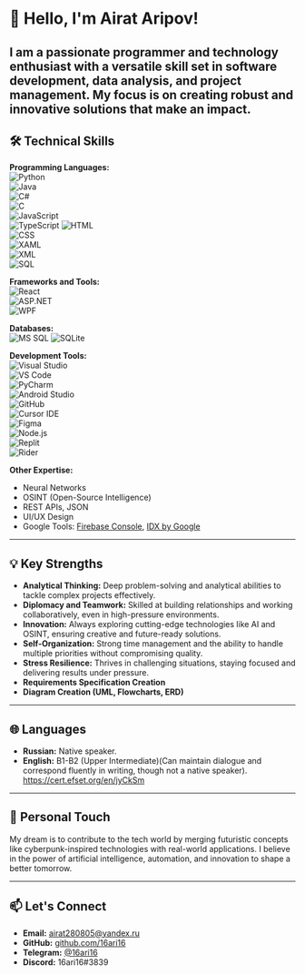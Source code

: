 # 👋 Hello, I'm Airat Aripov!  

I am a passionate programmer and technology enthusiast with a versatile skill set in software development, data analysis, and project management. My focus is on creating robust and innovative solutions that make an impact.
---

## 🛠️ Technical Skills  
**Programming Languages:**  
![Python](https://img.shields.io/badge/-Python-3776AB?style=flat-square&logo=python&logoColor=white)  
![Java](https://img.shields.io/badge/-Java-007396?style=flat-square&logo=java&logoColor=white)  
![C#](https://img.shields.io/badge/-C%23-239120?style=flat-square&logo=c-sharp&logoColor=white)  
![C](https://img.shields.io/badge/-C-A8B9CC?style=flat-square&logo=c&logoColor=white)  
![JavaScript](https://img.shields.io/badge/-JavaScript-F7DF1E?style=flat-square&logo=javascript&logoColor=black)  
![TypeScript](https://img.shields.io/badge/-TypeScript-3178C6?style=flat-square&logo=typescript&logoColor=white)
![HTML](https://img.shields.io/badge/-HTML-E34F26?style=flat-square&logo=html5&logoColor=white)  
![CSS](https://img.shields.io/badge/-CSS-1572B6?style=flat-square&logo=css3&logoColor=white)  
![XAML](https://img.shields.io/badge/-XAML-0C54C2?style=flat-square&logo=microsoft&logoColor=white)  
![XML](https://img.shields.io/badge/-XML-8B0000?style=flat-square&logo=xml&logoColor=white)  
![SQL](https://img.shields.io/badge/-SQL-CC2927?style=flat-square&logo=microsoft-sql-server&logoColor=white)  

**Frameworks and Tools:**  
![React](https://img.shields.io/badge/-React-61DAFB?style=flat-square&logo=react&logoColor=black)  
![ASP.NET](https://img.shields.io/badge/-ASP.NET-5C2D91?style=flat-square&logo=.net&logoColor=white)  
![WPF](https://img.shields.io/badge/-WPF-5A4F82?style=flat-square&logo=microsoft&logoColor=white)  

**Databases:**  
![MS SQL](https://img.shields.io/badge/-MS%20SQL-CC2927?style=flat-square&logo=microsoft-sql-server&logoColor=white) 
![SQLite](https://img.shields.io/badge/-SQLite-003B57?style=flat-square&logo=sqlite&logoColor=white)


**Development Tools:**  
![Visual Studio](https://img.shields.io/badge/-Visual%20Studio-5C2D91?style=flat-square&logo=visual-studio&logoColor=white)  
![VS Code](https://img.shields.io/badge/-VS%20Code-007ACC?style=flat-square&logo=visual-studio-code&logoColor=white)  
![PyCharm](https://img.shields.io/badge/-PyCharm-000000?style=flat-square&logo=pycharm&logoColor=white)  
![Android Studio](https://img.shields.io/badge/-Android%20Studio-3DDC84?style=flat-square&logo=android-studio&logoColor=white)  
![GitHub](https://img.shields.io/badge/-GitHub-181717?style=flat-square&logo=github&logoColor=white)  
![Cursor IDE](https://img.shields.io/badge/-Cursor%20IDE-000000?style=flat-square&logo=visualstudiocode&logoColor=white)  
![Figma](https://img.shields.io/badge/Figma-000000?style=flat-square&logo=figma&logoColor=white)  
![Node.js](https://img.shields.io/badge/-Node.js-339933?style=flat-square&logo=node.js&logoColor=white)  
![Replit](https://img.shields.io/badge/Replit-667881?style=flat-square&logo=replit&logoColor=white)  
![Rider](https://img.shields.io/badge/-Rider-000000?style=flat-square&logo=jetbrains&logoColor=white)  


**Other Expertise:**  
- Neural Networks  
- OSINT (Open-Source Intelligence)  
- REST APIs, JSON  
- UI/UX Design  
- Google Tools: [Firebase Console](https://console.firebase.google.com), [IDX by Google](https://cloud.google.com/workstations/)  

---

## 💡 Key Strengths  
- **Analytical Thinking:** Deep problem-solving and analytical abilities to tackle complex projects effectively.  
- **Diplomacy and Teamwork:** Skilled at building relationships and working collaboratively, even in high-pressure environments.  
- **Innovation:** Always exploring cutting-edge technologies like AI and OSINT, ensuring creative and future-ready solutions.  
- **Self-Organization:** Strong time management and the ability to handle multiple priorities without compromising quality.  
- **Stress Resilience:** Thrives in challenging situations, staying focused and delivering results under pressure.
- **Requirements Specification Creation**  
- **Diagram Creation (UML, Flowcharts, ERD)**   

---

## 🌐 **Languages**  
- **Russian:** Native speaker.  
- **English:** B1-B2 (Upper Intermediate)(Can maintain dialogue and correspond fluently in writing, though not a native speaker).  
https://cert.efset.org/en/jyCkSm

---

## 🌌 Personal Touch  
My dream is to contribute to the tech world by merging futuristic concepts like cyberpunk-inspired technologies with real-world applications. I believe in the power of artificial intelligence, automation, and innovation to shape a better tomorrow.  

---

## 📫 Let's Connect  
- **Email:** airat280805@yandex.ru
- **GitHub:** [github.com/16ari16](https://github.com/16ari16)  
- **Telegram:** [@16ari16](https://t.me/l16ari16l)  
- **Discord:** 16ari16#3839  
